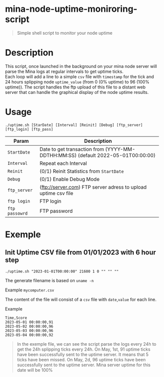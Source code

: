 # mina-node-uptime-moniroring-script
> Simple shell script to monitor your node uptime

# Description
This script, once launched in the background on your mina node server will parse the Mina logs at regular intervals to get uptime ticks.  
Each loop will add a line to a simple `csv` file with `timestamp` for the tick and 24 hours splipping node `uptime_value` (from 0 (0% uptime) to 96 (100% uptime)). 
The script handles the ftp upload of this file to a distant web server that can handle the graphical display of the node uptime results.

# Usage
```
./uptime.sh [StarDate] [Interval] [Reinit] [Debug] [ftp_server] [ftp_login] [ftp_pass]
```

| Param | Description | 
| ----- | ----------- |
|`StartDate`    | Date to get transaction from (YYYY-MM-DDTHH:MM:SS) (default 2022-05-01T00:00:00) |
|`Interval`     | Repeat each Interval |
|`Reinit`       | (0/1) Reinit Statistics from `StartDate` |
|`Debug`        | (0/1) Enable Debug Mode |
|`ftp_server`   | (ftp://server.com) FTP server adress to upload uptime csv file |
|`ftp login`    | FTP login |
|`ftp passowrd` | FTP password |

# Exemple
## Init Uptime CSV file from 01/01/2023 with 6 hour step
```
./uptime.sh "2023-01-01T00:00:00" 21600 1 0 "" "" ""
```

The generate filename is based on `uname -n`

Example
`mycomputer.csv`

The content of the file will consist of a `csv` file with `date`,`value` for each line.

Example
```
Time,Score
2023-05-01 00:00:00,91
2023-05-02 00:00:00,96
2023-05-03 00:00:00,96
2023-05-04 00:00:00,92
```

> In the exemple file, we can see the script parse the logs every 24h to get the 24h splipping ticks every 24h.
> On May, 1st, 91 uptime ticks have been successfully sent to the uptime server. It means that 5 ticks have been missed.
> On May, 2d, 96 uptime ticks have been successfully sent to the uptime server. Mina server uptime for this date will be 100%


